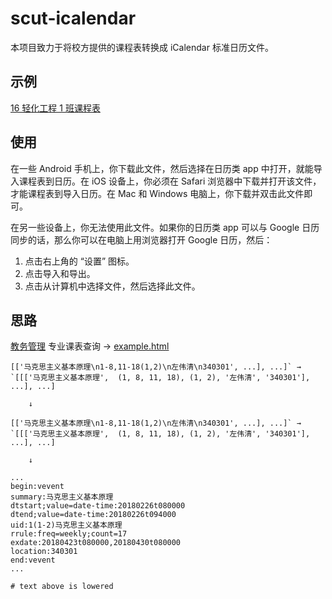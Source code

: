 # scut-icalendar

本项目致力于将校方提供的课程表转换成 iCalendar 标准日历文件。

## 示例

[16 轻化工程 1 班课程表](https://github.com/CourierKyn/scut-icalendar/releases/download/v0.1/default.ics)

## 使用

在一些 Android 手机上，你下载此文件，然后选择在日历类 app 中打开，就能导入课程表到日历。在 iOS 设备上，你必须在 Safari 浏览器中下载并打开该文件，才能课程表到导入日历。在 Mac 和 Windows 电脑上，你下载并双击此文件即可。

在另一些设备上，你无法使用此文件。如果你的日历类 app 可以与 Google 日历同步的话，那么你可以在电脑上用浏览器打开 Google 日历，然后：

1. 点击右上角的 “设置” 图标。
2. 点击导入和导出。
3. 点击从计算机中选择文件，然后选择此文件。

## 思路

[教务管理](http://xsweb.scuteo.com/default2.aspx) 专业课表查询 → [example.html](https://github.com/CourierKyn/scut-icalendar/blob/master/example.html)

```
[['马克思主义基本原理\n1-8,11-18(1,2)\n左伟清\n340301', ...], ...]` → `[[['马克思主义基本原理',  (1, 8, 11, 18), (1, 2), '左伟清', '340301'], ...], ...]

    ↓

[['马克思主义基本原理\n1-8,11-18(1,2)\n左伟清\n340301', ...], ...]` → `[[['马克思主义基本原理',  (1, 8, 11, 18), (1, 2), '左伟清', '340301'], ...], ...]

    ↓

...
begin:vevent
summary:马克思主义基本原理
dtstart;value=date-time:20180226t080000
dtend;value=date-time:20180226t094000
uid:1(1-2)马克思主义基本原理
rrule:freq=weekly;count=17
exdate:20180423t080000,20180430t080000
location:340301
end:vevent
...

# text above is lowered
```
